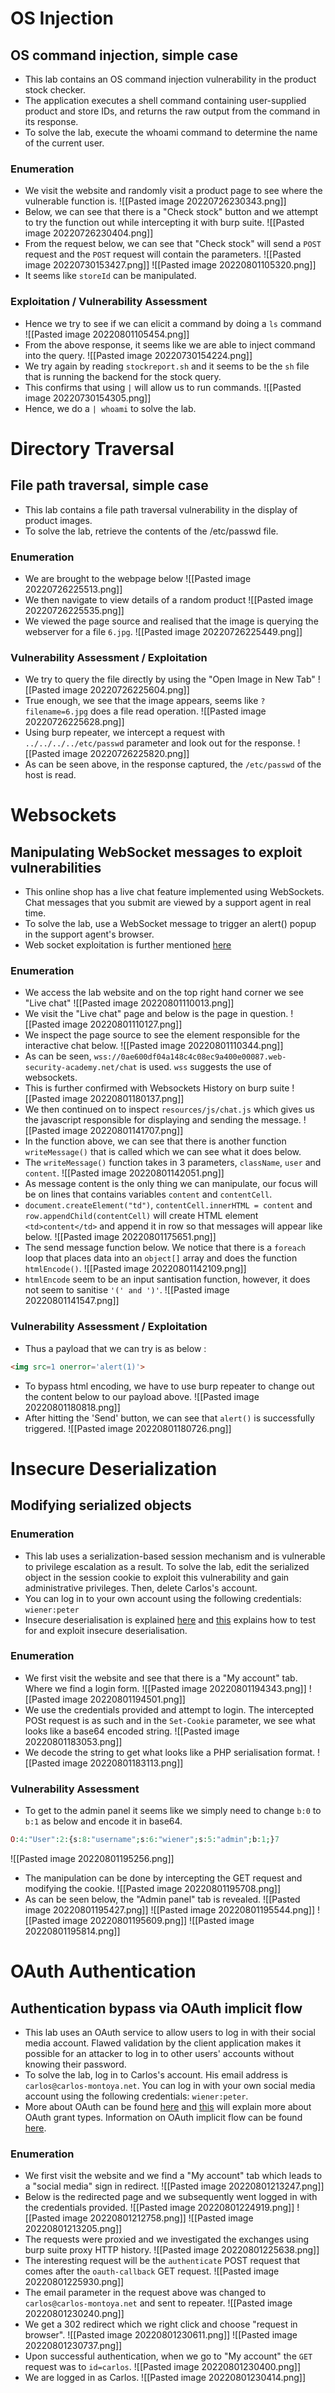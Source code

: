 # OS Injection
## OS command injection, simple case
 - This lab contains an OS command injection vulnerability in the product stock checker.
 - The application executes a shell command containing user-supplied product and store IDs, and returns the raw output from the command in its response.
 - To solve the lab, execute the whoami command to determine the name of the current user. 
### Enumeration
- We visit the website and randomly visit a product page to see where the vulnerable function is.
![[Pasted image 20220726230343.png]]
- Below, we can see that there is a "Check stock" button and we attempt to try the function out while intercepting it with burp suite.
![[Pasted image 20220726230404.png]]
- From the request below, we can see that "Check stock" will send a `POST` request and the `POST` request will contain the parameters.
![[Pasted image 20220730153427.png]]
![[Pasted image 20220801105320.png]]
- It seems like `storeId` can be manipulated.
### Exploitation / Vulnerability Assessment
- Hence we try to see if we can elicit a command by doing a `ls` command
![[Pasted image 20220801105454.png]]
- From the above response, it seems like we are able to inject command into the query.
![[Pasted image 20220730154224.png]]
- We try again by reading `stockreport.sh` and it seems to be the `sh` file that is running the backend for the stock query.
- This confirms that using `|` will allow us to run commands.
![[Pasted image 20220730154305.png]]
- Hence, we do a `| whoami` to solve the lab.

# Directory Traversal
## File path traversal, simple case
- This lab contains a file path traversal vulnerability in the display of product images.
- To solve the lab, retrieve the contents of the /etc/passwd file. 
### Enumeration
- We are brought to the webpage below
![[Pasted image 20220726225513.png]]
- We then navigate to view details of a random product
![[Pasted image 20220726225535.png]]
- We viewed the page source and realised that the image is querying the webserver for a file `6.jpg`. 
![[Pasted image 20220726225449.png]]
### Vulnerability Assessment / Exploitation
- We try to query the file directly by using the "Open Image in New Tab"
![[Pasted image 20220726225604.png]]
- True enough, we see that the image appears, seems like `?filename=6.jpg` does a file read operation.
![[Pasted image 20220726225628.png]]
- Using burp repeater, we intercept a request with `../../../../etc/passwd` parameter and look out for the response.
![[Pasted image 20220726225820.png]]
- As can be seen above, in the response captured, the `/etc/passwd` of the host is read.

# Websockets
## Manipulating WebSocket messages to exploit vulnerabilities
-  This online shop has a live chat feature implemented using WebSockets. Chat messages that you submit are viewed by a support agent in real time.
- To solve the lab, use a WebSocket message to trigger an alert() popup in the support agent's browser. 
- Web socket exploitation is further mentioned [here](https://portswigger.net/web-security/websockets)
### Enumeration
- We access the lab website and on the top right hand corner we see "Live chat"
![[Pasted image 20220801110013.png]]
- We visit the "Live chat"  page and below is the page in question.
![[Pasted image 20220801110127.png]]
- We inspect the page source to see the element responsible for the interactive chat below.
![[Pasted image 20220801110344.png]]
- As can be seen, `wss://0ae600df04a148c4c08ec9a400e00087.web-security-academy.net/chat` is used. `wss` suggests the use of websockets.
- This is further confirmed with Websockets History on burp suite
![[Pasted image 20220801180137.png]]
- We then continued on to inspect `resources/js/chat.js` which gives us the javascript responsible for displaying and sending the message.
![[Pasted image 20220801141707.png]]
- In the function above, we can see that there is another function `writeMessage()` that is called which we can see what it does below. 
- The `writeMessage()` function takes in 3 parameters, `className`, `user` and `content`.
![[Pasted image 20220801142051.png]]
- As message content is the only thing we can manipulate, our focus will be on lines that contains variables `content` and `contentCell`.
- `document.createElement("td")`,  `contentCell.innerHTML = content` and `row.appendChild(contentCell)` will create HTML element `<td>content</td>` and append it in row so that messages will appear like below.
![[Pasted image 20220801175651.png]]
- The send message function below. We notice that there is a `foreach` loop that places data into an `object[]` array and does the function `htmlEncode()`.
![[Pasted image 20220801142109.png]]
- `htmlEncode` seem to be an input santisation function, however, it does not seem to sanitise `'(' and ')'`.
![[Pasted image 20220801141547.png]]
### Vulnerability Assessment / Exploitation
- Thus a payload that we can try is as below : 

```html
<img src=1 onerror='alert(1)'>
```

- To bypass html encoding, we have to use burp repeater to change out the content below to our payload above.
![[Pasted image 20220801180818.png]]
- After hitting the 'Send' button, we can see that `alert()` is successfully triggered.
![[Pasted image 20220801180726.png]]

# Insecure Deserialization
## Modifying serialized objects
### Enumeration
- This lab uses a serialization-based session mechanism and is vulnerable to privilege escalation as a result. To solve the lab, edit the serialized object in the session cookie to exploit this vulnerability and gain administrative privileges. Then, delete Carlos's account.
- You can log in to your own account using the following credentials: `wiener:peter` 
- Insecure deserialisation is explained [here](https://portswigger.net/web-security/deserialization) and [this](https://portswigger.net/web-security/deserialization/exploiting) explains how to test for and exploit insecure deserialisation. 
### Enumeration
- We first visit the website and see that there is a "My account" tab. Where we find a login form.
![[Pasted image 20220801194343.png]]
![[Pasted image 20220801194501.png]]
- We use the credentials provided and attempt to login. The intercepted POSt request is as such and in the `Set-Cookie` parameter, we see what looks like a base64 encoded string.
![[Pasted image 20220801183053.png]]
- We decode the string to get what looks like a PHP serialisation format. 
![[Pasted image 20220801183113.png]]
### Vulnerability Assessment
- To get to the admin panel it seems like we simply need to change `b:0` to `b:1` as below and encode it in base64.

```php
O:4:"User":2:{s:8:"username";s:6:"wiener";s:5:"admin";b:1;}7
```

![[Pasted image 20220801195256.png]]
- The manipulation can be done by intercepting the GET request and modifying the cookie.
![[Pasted image 20220801195708.png]]
- As can be seen below, the "Admin panel" tab is revealed.
![[Pasted image 20220801195427.png]]
![[Pasted image 20220801195544.png]]
![[Pasted image 20220801195609.png]]
![[Pasted image 20220801195814.png]]

# OAuth Authentication
## Authentication bypass via OAuth implicit flow 
- This lab uses an OAuth service to allow users to log in with their social media account. Flawed validation by the client application makes it possible for an attacker to log in to other users' accounts without knowing their password.
- To solve the lab, log in to Carlos's account. His email address is `carlos@carlos-montoya.net`. You can log in with your own social media account using the following credentials: `wiener:peter`. 
- More about OAuth can be found [here](https://portswigger.net/web-security/oauth) and [this](https://portswigger.net/web-security/oauth/grant-types) will explain more about OAuth grant types. Information on OAuth implicit flow can be found [here](https://oauth.net/2/grant-types/implicit/#:~:text=The%20Implicit%20flow%20was%20a,extra%20authorization%20code%20exchange%20step.).
### Enumeration
- We first visit the website and we find a "My account" tab which leads to a "social media" sign in redirect.
![[Pasted image 20220801213247.png]]
- Below is the redirected page and we subsequently went logged in with the credentials provided.
![[Pasted image 20220801224919.png]]
![[Pasted image 20220801212758.png]]
![[Pasted image 20220801213205.png]]
- The requests were proxied and we investigated the exchanges using burp suite proxy HTTP history.
![[Pasted image 20220801225638.png]]
- The interesting request will be the `authenticate` POST request that comes after the `oauth-callback` GET request. 
![[Pasted image 20220801225930.png]]
- The email parameter in the request above was changed to `carlos@carlos-montoya.net` and sent to repeater.
![[Pasted image 20220801230240.png]]
- We get a 302 redirect which we right click and choose "request in browser". 
![[Pasted image 20220801230611.png]]
![[Pasted image 20220801230737.png]]
- Upon successful authentication, when we go to "My account" the `GET` request was to `id=carlos`.
![[Pasted image 20220801230400.png]]
- We are logged in as Carlos.
![[Pasted image 20220801230414.png]]
